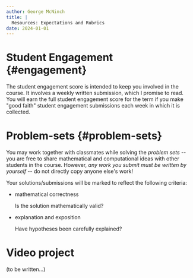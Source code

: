 ```yaml
---
author: George McNinch
title: |
  Resources: Expectations and Rubrics
date: 2024-01-01
---
```


# Student Engagement {#engagement}

   The student engagement score is intended to keep you involved in
   the course. It involves a weekly written submission, which I
   promise to read. You will earn the full student engagement score
   for the term if you make "good faith" student engagement
   submissions each week in which it is collected.

# Problem-sets {#problem-sets}

  You may work together with classmates while solving the *problem
  sets* -- you are free to share mathematical and computational ideas
  with other students in the course. However, *any work you submit
  must be written by yourself* -- do not directly copy anyone else's
  work!

  Your solutions/submissions will be marked to reflect the following
  criteria:

  - mathematical correctness
  
    Is the solution mathematically valid? 
  
  - explanation and exposition

    Have hypotheses been carefully explained? 


# Video project

  (to be written...)
